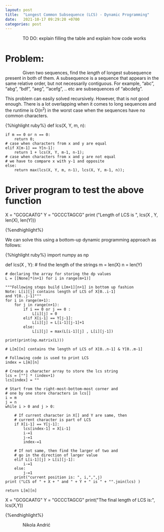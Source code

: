 ```yaml
---
layout: post
title:  "Longest Common Subsequence (LCS) - Dynamic Programming"
date:   2021-10-17 09:29:20 +0700
categories: post
---
```


 &nbsp;&nbsp;&nbsp;&nbsp;&nbsp;&nbsp;&nbsp;&nbsp;&nbsp;&nbsp;&nbsp;&nbsp;&nbsp;
TO DO: explain filling the table and explain how code works

# Problem:

 &nbsp;&nbsp;&nbsp;&nbsp;&nbsp;&nbsp;&nbsp;&nbsp;&nbsp;&nbsp;&nbsp;&nbsp;&nbsp;
 Given two sequences, find the *length* of longest subsequence present in both of them. A subsequence is a sequence that appears in the same relative order, but not necessarily contiguous. For example, “abc”, “abg”, “bdf”, “aeg”, ‘”acefg”, .. etc are subsequences of “abcdefg”. 
 
 This problem can easily solved recursively. However, that is not good enough. There is a lot overlapping when it comes to long sequences and the runtime is O(n<sup>2</sup>) in the worst case when the sequences have no common characters.
 
{%highlight ruby%}
def lcs(X, Y, m, n):
 
    if m == 0 or n == 0:
        return 0;
    # case when characters from x and y are equal
    elif X[m-1] == Y[n-1]:
        return 1 + lcs(X, Y, m-1, n-1);
    # case when characters from x and y are not equal
    # we have to compare x with y-1 and opposite
    else:
        return max(lcs(X, Y, m, n-1), lcs(X, Y, m-1, n));
 
 
# Driver program to test the above function
X = "GCGCAATG"
Y = "GCCCTAGCG"
print ("Length of LCS is ", lcs(X , Y, len(X), len(Y)))

{%endhighlight%}

 We can solve this using a bottom-up dynamic programming approach as follows:

{%highlight ruby%}
import numpy as np

def lcs(X , Y):
    # find the length of the strings
    m = len(X)
    n = len(Y)
 
    # declaring the array for storing the dp values
    L = [[None]*(n+1) for i in range(m+1)]
 
    """Following steps build L[m+1][n+1] in bottom up fashion
    Note: L[i][j] contains length of LCS of X[0..i-1]
    and Y[0..j-1]"""
    for i in range(m+1):
        for j in range(n+1):
            if i == 0 or j == 0 :
                L[i][j] = 0
            elif X[i-1] == Y[j-1]:
                L[i][j] = L[i-1][j-1]+1
            else:
                L[i][j] = max(L[i-1][j] , L[i][j-1])
                
    print(print(np.matrix(L)))
    
    # L[m][n] contains the length of LCS of X[0..n-1] & Y[0..m-1]
    
    # Following code is used to print LCS
    index = L[m][n]
  
    # Create a character array to store the lcs string
    lcs = [""] * (index+1)
    lcs[index] = ""
  
    # Start from the right-most-bottom-most corner and
    # one by one store characters in lcs[]
    i = m
    j = n
    while i > 0 and j > 0:
  
        # If current character in X[] and Y are same, then
        # current character is part of LCS
        if X[i-1] == Y[j-1]:
            lcs[index-1] = X[i-1]
            i-=1
            j-=1
            index-=1
  
        # If not same, then find the larger of two and
        # go in the direction of larger value
        elif L[i-1][j] > L[i][j-1]:
            i-=1
        else:
            j-=1
        print("current position is: ", i,",",j)
    print ("LCS of " + X + " and " + Y + " is " + "".join(lcs) )
  
    return L[m][n]

X = "GCGCAATG"
Y = "GCCCTAGCG"
print("The final length of LCS is:", lcs(X,Y))

{%endhighlight%}


 &nbsp;&nbsp;&nbsp;&nbsp;&nbsp;&nbsp;&nbsp;&nbsp;&nbsp;&nbsp;&nbsp;&nbsp;&nbsp;
 Nikola Andrić

 

